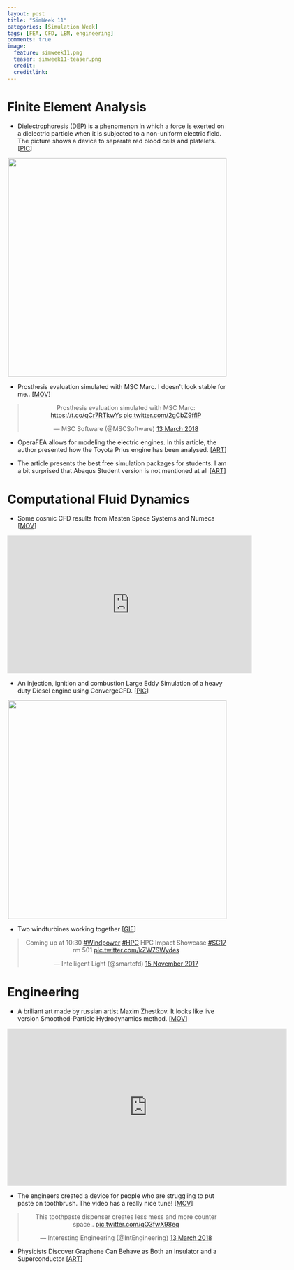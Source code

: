 ```yaml
---
layout: post
title: "SimWeek 11"
categories: [Simulation Week]
tags: [FEA, CFD, LBM, engineering]
comments: true
image:
  feature: simweek11.png
  teaser: simweek11-teaser.png
  credit:
  creditlink:
---
```


# Finite Element Analysis

- Dielectrophoresis (DEP) is a phenomenon in which a force is exerted on a dielectric particle when it is subjected to a non-uniform electric field. The picture shows a device to separate red blood cells and platelets. [<a href="https://pbs.twimg.com/media/DYX9ZxLWsAAtHIM.jpg" rel="nofollow">PIC</a>]

 <center><img src="https://pbs.twimg.com/media/DYX9ZxLWsAAtHIM.jpg" width="500"></center>

- Prosthesis evaluation simulated with MSC Marc. I doesn't look stable for me.. [<a href="https://twitter.com/MSCSoftware/status/973605889591558144" rel="nofollow">MOV</a>]

 <center><blockquote class="twitter-video" data-lang="en-gb"><p lang="en" dir="ltr">Prosthesis evaluation simulated with MSC Marc: <a href="https://t.co/qCr7RTkwYs">https://t.co/qCr7RTkwYs</a> <a href="https://t.co/2gCbZ9fflP">pic.twitter.com/2gCbZ9fflP</a></p>&mdash; MSC Software (@MSCSoftware) <a href="https://twitter.com/MSCSoftware/status/973605889591558144?ref_src=twsrc%5Etfw">13 March 2018</a></blockquote>
<script async src="https://platform.twitter.com/widgets.js" charset="utf-8"></script>
</center>

- OperaFEA allows for modeling the electric engines. In this article, the author presented how the Toyota Prius engine has been analysed. [<a href="https://operafea.com/general/simulating-toyota-prius-electric-motor-opera3d/" rel="nofollow">ART</a>]

- The article presents the best free simulation packages for students. I am a bit surprised that Abaqus Student version is not mentioned at all [<a href="https://www.engineering.com/DesignSoftware/DesignSoftwareArticles/ArticleID/16600/Best-FREE-Simulation-Packages-for-Students.aspx" rel="nofollow">ART</a>]

# Computational Fluid Dynamics

- Some cosmic CFD results from Masten Space Systems and Numeca [<a href="https://youtu.be/Sbj0d2QsCdk" rel="nofollow">MOV</a>]

 <center><iframe width="560" height="315" src="https://www.youtube.com/embed/Sbj0d2QsCdk" frameborder="0" allow="autoplay; encrypted-media" allowfullscreen></iframe></center>

- An injection, ignition and combustion Large Eddy Simulation of a heavy duty Diesel engine using ConvergeCFD. [<a href="https://pbs.twimg.com/media/DYZQZDCVAAAdFgg.jpg" rel="nofollow">PIC</a>]

 <center><img src="https://pbs.twimg.com/media/DYZQZDCVAAAdFgg.jpg" width="500"></center>

- Two windturbines working together [<a href="https://twitter.com/smartcfd/status/930840948946255872" rel="nofollow">GIF</a>]

 <center><blockquote class="twitter-video" data-lang="en-gb"><p lang="en" dir="ltr">Coming up at 10:30 <a href="https://twitter.com/hashtag/Windpower?src=hash&amp;ref_src=twsrc%5Etfw">#Windpower</a> <a href="https://twitter.com/hashtag/HPC?src=hash&amp;ref_src=twsrc%5Etfw">#HPC</a> HPC Impact Showcase <a href="https://twitter.com/hashtag/SC17?src=hash&amp;ref_src=twsrc%5Etfw">#SC17</a> rm 501 <a href="https://t.co/kZW7SWydes">pic.twitter.com/kZW7SWydes</a></p>&mdash; Intelligent Light (@smartcfd) <a href="https://twitter.com/smartcfd/status/930840948946255872?ref_src=twsrc%5Etfw">15 November 2017</a></blockquote>
<script async src="https://platform.twitter.com/widgets.js" charset="utf-8"></script>
</center>

# Engineering

- A briliant art made by russian artist Maxim Zhestkov. It looks like live version Smoothed-Particle Hydrodynamics method. [<a href="https://www.ignant.com/2018/03/08/volumes-by-maxim-zhestkov/" rel="nofollow">MOV</a>]

 <center><iframe src="https://player.vimeo.com/video/257761811?color=fdfdfd" width="640" height="360" frameborder="0" webkitallowfullscreen mozallowfullscreen allowfullscreen></iframe></center>

- The engineers created a device for people who are struggling to put paste on toothbrush. The video has a really nice tune! [<a href="https://twitter.com/IntEngineering/status/973666174574751746" rel="nofollow">MOV</a>]

 <center><blockquote class="twitter-video" data-lang="en-gb"><p lang="en" dir="ltr">This toothpaste dispenser creates less mess and more counter space.. <a href="https://t.co/qO3fwX98eq">pic.twitter.com/qO3fwX98eq</a></p>&mdash; Interesting Engineering (@IntEngineering) <a href="https://twitter.com/IntEngineering/status/973666174574751746?ref_src=twsrc%5Etfw">13 March 2018</a></blockquote>
<script async src="https://platform.twitter.com/widgets.js" charset="utf-8"></script>
</center>

- Physicists Discover Graphene Can Behave as Both an Insulator and a Superconductor [<a href="https://interestingengineering.com/physicists-discover-graphene-can-behave-as-both-an-insulator-and-a-superconductor" rel="nofollow">ART</a>]
